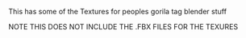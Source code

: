This has some of the Textures for peoples gorila tag blender stuff

NOTE THIS DOES NOT INCLUDE THE .FBX FILES FOR THE TEXURES
